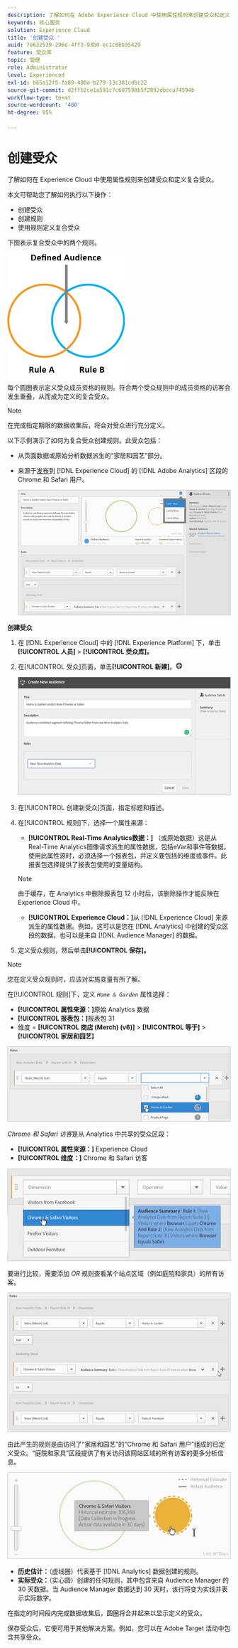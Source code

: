 ```yaml
---
description: 了解如何在 Adobe Experience Cloud 中使用属性规则来创建受众和定义复合受众。
keywords: 核心服务
solution: Experience Cloud
title: '创建受众 '
uuid: 7e622539-296e-4ff3-93b0-ec1c08b35429
feature: 受众库
topic: 管理
role: Administrator
level: Experienced
exl-id: b65a12f5-fa89-400a-b279-13c381cd6c22
source-git-commit: d2ff52ce1a591c7c607598b5f2892dbcca74594b
workflow-type: tm+mt
source-wordcount: '480'
ht-degree: 95%

---
```


# 创建受众

了解如何在 Experience Cloud 中使用属性规则来创建受众和定义复合受众。

本文可帮助您了解如何执行以下操作：

* 创建受众
* 创建规则
* 使用规则定义复合受众

下图表示复合受众中的两个规则。

![](assets/audience_sharing.png)

每个圆圈表示定义受众成员资格的规则。符合两个受众规则中的成员资格的访客会发生重叠，从而成为定义的复合受众。

>[!NOTE]
>
>在完成指定期限的数据收集后，将会对受众进行充分定义。

以下示例演示了如何为复合受众创建规则。此受众包括：

* 从页面数据或原始分析数据派生的“家居和园艺”部分。
* 来源于[发布](audience-library.md#task_32FEEFE0B32E4E388CD4D892D727282A)到 [!DNL Experience Cloud] 的 [!DNL Adobe Analytics] 区段的 Chrome 和 Safari 用户。

   ![](assets/audience_create.png)

**创建受众**

1. 在 [!DNL Experience Cloud] 中的 [!DNL Experience Platform] 下，单击&#x200B;**[!UICONTROL 人员]** > **[!UICONTROL 受众库]。**
1. 在[!UICONTROL 受众]页面，单击&#x200B;**[!UICONTROL 新建]**。![](assets/add_icon_small.png)

   ![步骤结果](assets/audience_create_new.png)

1. 在[!UICONTROL 创建新受众]页面，指定标题和描述。
1. 在[!UICONTROL 规则]下，选择一个属性来源：

   * **[!UICONTROL Real-Time Analytics数据：]** （或原始数据）这是从Real-Time Analytics图像请求派生的属性数据，包括eVar和事件等数据。使用此属性源时，必须选择一个报表包，并定义要包括的维度或事件。此报表包选择提供了报表包使用的变量结构。
   >[!NOTE]
   >
   >由于缓存，在 Analytics 中删除报表包 12 小时后，该删除操作才能反映在 Experience Cloud 中。

   * **[!UICONTROL Experience Cloud：]**&#x200B;从 [!DNL Experience Cloud] 来源派生的属性数据。例如，这可以是您在 [!DNL Analytics] 中创建的受众区段的数据，也可以是来自 [!DNL Audience Manager] 的数据。

1. 定义受众规则，然后单击&#x200B;**[!UICONTROL 保存]。**

>[!NOTE]
>
>您在定义受众规则时，应该对实施变量有所了解。

在[!UICONTROL 规则]下，定义 *`Home & Garden`* 属性选择：

* **[!UICONTROL 属性来源：]**&#x200B;原始 Analytics 数据
* **[!UICONTROL 报表包：]**&#x200B;报表包 31
* 维度 = **[!UICONTROL 商店 (Merch) (v6)]** > **[!UICONTROL 等于]** > **[!UICONTROL 家居和园艺]**

![](assets/home_garden.png)

*Chrome 和 Safari 访客*&#x200B;是从 Analytics 中共享的受众区段：

* **[!UICONTROL 属性来源：]** Experience Cloud
* **[!UICONTROL 维度：]** Chrome 和 Safari 访客

![](assets/chrome_safari.png)

要进行比较，需要添加 *OR* 规则查看某个站点区域（例如庭院和家具）的所有访客。

![](assets/audiences_rule_patio.png)

由此产生的规则是由访问了“家居和园艺”的“Chrome 和 Safari 用户”组成的已定义受众。“庭院和家具”区段提供了有关访问该网站区域的所有访客的更多分析信息。

![](assets/defined_audience.png)

* **历史估计：**（虚线圈）代表基于 [!DNL Analytics] 数据创建的规则。
* **实际受众：**（实心圆）创建的任何规则，其中包含来自 Audience Manager 的 30 天数据。当 Audience Manager 数据达到 30 天时，该行将变为实线并表示实际数字。

在指定的时间段内完成数据收集后，圆圈将合并起来以显示定义的受众。

保存受众后，它便可用于其他解决方案。例如，您可以在 Adobe Target 活动中包含共享受众。
